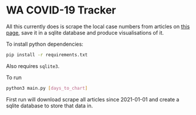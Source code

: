 # WA COVID-19 Tracker

All this currently does is scrape the local case numbers from articles on [this page](https://ww2.health.wa.gov.au/News/Media-releases-listing-page), save it in a sqlite database and produce visualisations of it.

To install python dependencies:
```bash
pip install -r requirements.txt
```

Also requires `sqlite3`.

To run
```bash
python3 main.py [days_to_chart]
```

First run will download scrape all articles since 2021-01-01 and create a sqlite database to store that data in. 